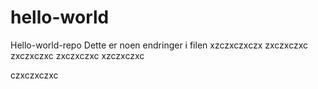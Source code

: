 # hello-world
Hello-world-repo
Dette er noen endringer
i filen
xzczxczxczx
zxczxczxc
zxczxczxc
zxczxczxc
xzczxczxc





czxczxczxc
